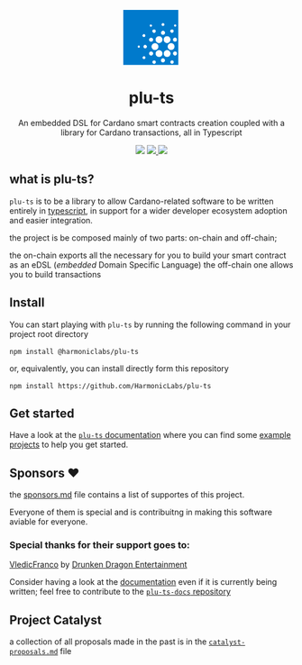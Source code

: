<p align="center">
  <img width="100px" src="./assets/logo/plu-ts.svg" align="center"/>
  <h1 align="center">plu-ts</h1>
  <p align="center">An embedded DSL for Cardano smart contracts creation coupled with a library for Cardano transactions, all in Typescript</p>

  <p align="center">
    <img src="https://img.shields.io/github/commit-activity/m/harmonicpool/plu-ts?style=for-the-badge" />
    <a href="https://twitter.com/hlabs_tech">
      <img src="https://img.shields.io/twitter/follow/hlabs_tech?style=for-the-badge&logo=twitter" />
    </a>
    <a href="https://twitter.com/MicheleHarmonic">
      <img src="https://img.shields.io/twitter/follow/MicheleHarmonic?style=for-the-badge&logo=twitter" />
    </a>
  </p>
</p>

## what is plu-ts?

`plu-ts` is to be a library to allow Cardano-related software to be written entirely in [typescript](https://www.typescriptlang.org/), in support for a wider developer ecosystem adoption and easier integration.

the project is be composed mainly of two parts: on-chain and off-chain;

the on-chain exports all the necessary for you to build your smart contract as an eDSL (_embedded_ Domain Specific Language)
the off-chain one allows you to build transactions 

## Install

You can start playing with `plu-ts` by running the following command in your project root directory
```
npm install @harmoniclabs/plu-ts
```
or, equivalently, you can install directly form this repository
```
npm install https://github.com/HarmonicLabs/plu-ts
```

## Get started

Have a look at the [`plu-ts` documentation](https://pluts.harmoniclabs.tech/docs/intro) where you can find some [example projects](https://pluts.harmoniclabs.tech/docs/examples/Hello%20World) to help you get started.

## Sponsors ❤️

the [sponsors.md](./sponsors.md) file contains a list of supportes of this project.

Everyone of them is special and is contribuitng in making this software aviable for everyone.

### Special thanks for their support goes to:

[VledicFranco](https://github.com/VledicFranco) by [Drunken Dragon Entertainment](https://twitter.com/DrunkenDragnEnt)

Consider having a look at the [documentation](https://www.harmoniclabs.tech/plu-ts-docs/index.html) even if it is currently being written; feel free to contribute to the [`plu-ts-docs` repository](https://github.com/HarmonicLabs/plu-ts-docs)

## Project Catalyst

a collection of all proposals made in the past is in the [```catalyst-proposals.md```](./catalyst-proposals.md) file
